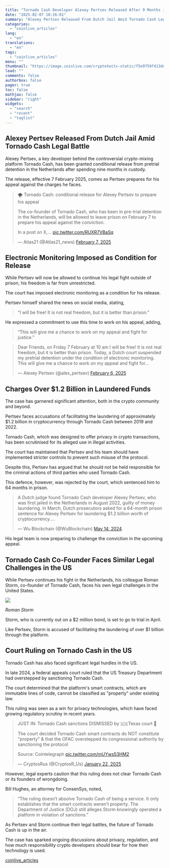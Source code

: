 ```yaml
---
title: "Tornado Cash Developer Alexey Pertsev Released After 9 Months in Dutch Jail as Appeal Battle Continues"
date: "2025-02-07 18:26:01"
summary: "Alexey Pertsev Released From Dutch Jail Amid Tornado Cash Legal Battle Alexey Pertsev, a key developer behind the controversial crypto-mixing platform Tornado Cash, has been granted conditional release from pretrial detention in the Netherlands after spending nine months in custody. The release, effective 7 February 2025, comes as Pertsev prepares..."
categories:
  - "coinlive_articles"
lang:
  - "en"
translations:
  - "en"
tags:
  - "coinlive_articles"
menu: ""
thumbnail: "https://image.coinlive.com/cryptotwits-static/f5e9759f413de53e664ca88c13b1897c.jpeg"
lead: ""
comments: false
authorbox: false
pager: true
toc: false
mathjax: false
sidebar: "right"
widgets:
  - "search"
  - "recent"
  - "taglist"
---
```


Alexey Pertsev Released From Dutch Jail Amid Tornado Cash Legal Battle
----------------------------------------------------------------------

Alexey Pertsev, a key developer behind the controversial crypto-mixing platform Tornado Cash, has been granted conditional release from pretrial detention in the Netherlands after spending nine months in custody.

The release, effective 7 February 2025, comes as Pertsev prepares for his appeal against the charges he faces.

> 🌪️ Tornado Cash: conditional release for Alexey Pertsev to prepare his appeal  
>   
> The co-founder of Tornado Cash, who has been in pre-trial detention in the Netherlands, will be allowed to leave prison on February 7 to prepare his appeal against the conviction.  
>   
> In a post on X,… [pic.twitter.com/RUXR7VBaSq](https://t.co/RUXR7VBaSq)
> 
> — Atlas21 (@Atlas21\_news) [February 7, 2025](https://twitter.com/Atlas21_news/status/1887799452896743539?ref_src=twsrc%5Etfw)

Electronic Monitoring Imposed as Condition for Release
------------------------------------------------------

While Pertsev will now be allowed to continue his legal fight outside of prison, his freedom is far from unrestricted.

The court has imposed electronic monitoring as a condition for his release.

Pertsev himself shared the news on social media, stating,

> “I will be free! It is not real freedom, but it is better than prison.”

He expressed a commitment to use this time to work on his appeal, adding,

> “This will give me a chance to work on my appeal and fight for justice.”

> Dear Friends, on Friday 7 February at 10 am I will be free! It is not real freedom, but it is better than prison. Today, a Dutch court suspended my pretrial detention under the condition of electronic monitoring. This will give me a chance to work on my appeal and fight for…
> 
> — Alexey Pertsev (@alex\_pertsev) [February 6, 2025](https://twitter.com/alex_pertsev/status/1887523522488283488?ref_src=twsrc%5Etfw)

Charges Over $1.2 Billion in Laundered Funds
--------------------------------------------

The case has garnered significant attention, both in the crypto community and beyond.

Pertsev faces accusations of facilitating the laundering of approximately $1.2 billion in cryptocurrency through Tornado Cash between 2019 and 2022.

Tornado Cash, which was designed to offer privacy in crypto transactions, has been scrutinised for its alleged use in illegal activities.

The court has maintained that Pertsev and his team should have implemented stricter controls to prevent such misuse of the protocol.

Despite this, Pertsev has argued that he should not be held responsible for the criminal actions of third parties who used Tornado Cash.

This defence, however, was rejected by the court, which sentenced him to 64 months in prison.

> A Dutch judge found Tornado Cash developer Alexey Pertsev, who was first jailed in the Netherlands in August 2022, guilty of money laundering. In March, Dutch prosecutors asked for a 64-month prison sentence for Alexey Pertsev for laundering $1.2 billion worth of cryptocurrency.…
> 
> — Wu Blockchain (@WuBlockchain) [May 14, 2024](https://twitter.com/WuBlockchain/status/1790354325786792374?ref_src=twsrc%5Etfw)

His legal team is now preparing to challenge the conviction in the upcoming appeal.

Tornado Cash Co-Founder Faces Similar Legal Challenges in the US
----------------------------------------------------------------

While Pertsev continues his fight in the Netherlands, his colleague Roman Storm, co-founder of Tornado Cash, faces his own legal challenges in the United States.

![](https://image.coinlive.com/cryptotwits-static/3b28165f938a647335e0f46179e19718.jpg)

*Roman Storm*

Storm, who is currently out on a $2 million bond, is set to go to trial in April.

Like Pertsev, Storm is accused of facilitating the laundering of over $1 billion through the platform.

Court Ruling on Tornado Cash in the US
--------------------------------------

Tornado Cash has also faced significant legal hurdles in the US.

In late 2024, a federal appeals court ruled that the US Treasury Department had overstepped by sanctioning Tornado Cash.

The court determined that the platform's smart contracts, which are immutable lines of code, cannot be classified as "property" under existing law.

This ruling was seen as a win for privacy technologies, which have faced growing regulatory scrutiny in recent years.

> JUST IN: Tornado Cash sanctions DISMISSED by 🇺🇸Texas court 👏  
>   
> The court decided Tornado Cash smart contracts do NOT constitute "property" & that the OFAC overstepped its congressional authority by sanctioning the protocol  
>   
> Source: Cointelegraph [pic.twitter.com/mUYws53HM2](https://t.co/mUYws53HM2)
> 
> — CryptosRus (@CryptosR\_Us) [January 22, 2025](https://twitter.com/CryptosR_Us/status/1882046044751495525?ref_src=twsrc%5Etfw)

However, legal experts caution that this ruling does not clear Tornado Cash or its founders of wrongdoing.

Bill Hughes, an attorney for ConsenSys, noted,

> “The ruling doesn’t absolve Tornado Cash of being a service. It only establishes that the smart contracts weren’t property. The Department of Justice (DOJ) still alleges Storm knowingly operated a platform in violation of sanctions.”

As Pertsev and Storm continue their legal battles, the future of Tornado Cash is up in the air.

The case has sparked ongoing discussions about privacy, regulation, and how much responsibility crypto developers should bear for how their technology is used.

[coinlive_articles](https://www.coinlive.com/news/tornado-cash-developer-alexey-pertsev-released-after-9-months-in)
